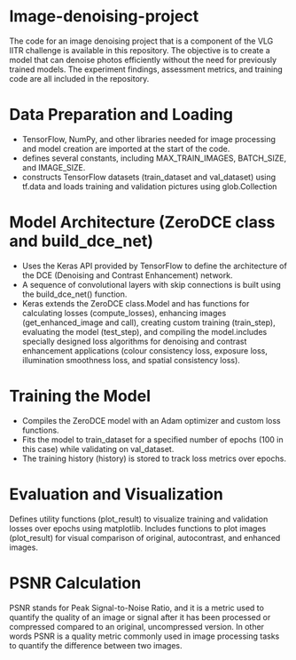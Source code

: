 # Image-denoising-project
The code for an image denoising project that is a component of the VLG IITR challenge is available in this repository. The objective is to create a model that can denoise photos efficiently without the need for previously trained models. The experiment findings, assessment metrics, and training code are all included in the repository.
# Data Preparation and Loading
- TensorFlow, NumPy, and other libraries needed for image processing and model creation are imported at the start of the code.
- defines several constants, including MAX_TRAIN_IMAGES, BATCH_SIZE, and IMAGE_SIZE.
- constructs TensorFlow datasets (train_dataset and val_dataset) using tf.data and loads training and validation pictures using glob.Collection

# Model Architecture (ZeroDCE class and build_dce_net)
- Uses the Keras API provided by TensorFlow to define the architecture of the DCE (Denoising and Contrast Enhancement) network.
- A sequence of convolutional layers with skip connections is built using the build_dce_net() function.
- Keras extends the ZeroDCE class.Model and has functions for calculating losses (compute_losses), enhancing images (get_enhanced_image and call), creating custom training (train_step), evaluating the model (test_step), and compiling the model.includes specially designed loss algorithms for denoising and contrast enhancement applications (colour consistency loss, exposure loss, illumination smoothness loss, and spatial consistency loss).
# Training the Model
- Compiles the ZeroDCE model with an Adam optimizer and custom loss functions.
- Fits the model to train_dataset for a specified number of epochs (100 in this case) while validating on val_dataset.
- The training history (history) is stored to track loss metrics over epochs.
# Evaluation and Visualization
Defines utility functions (plot_result) to visualize training and validation losses over epochs using matplotlib. Includes functions to plot images (plot_result) for visual comparison of original, autocontrast, and enhanced images.
# PSNR Calculation
PSNR stands for Peak Signal-to-Noise Ratio, and it is a metric used to quantify the quality of an image or signal after it has been processed or compressed compared to an original, uncompressed version. In other words PSNR is a quality metric commonly used in image processing tasks to quantify the difference between two images.

#
